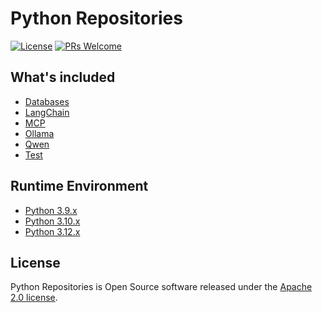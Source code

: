 # Python Repositories

[![License](https://img.shields.io/badge/license-Apache-blue.svg)](https://github.com/T5750/python-repositories/blob/master/LICENSE)
[![PRs Welcome](https://img.shields.io/badge/PRs-welcome-brightgreen.svg)](https://github.com/T5750/python-repositories/pulls)

## What's included
- [Databases](databases/databases.md)
- [LangChain](langchain/langchain.md)
- [MCP](mcp/mcp.md)
- [Ollama](ollama/ollama.md)
- [Qwen](qwen/qwen.md)
- [Test](test/README.md)

## Runtime Environment
- [Python 3.9.x](https://www.python.org/downloads/)
- [Python 3.10.x](https://www.python.org/downloads/)
- [Python 3.12.x](https://www.python.org/downloads/)

## License
Python Repositories is Open Source software released under the [Apache 2.0 license](http://www.apache.org/licenses/LICENSE-2.0.html).